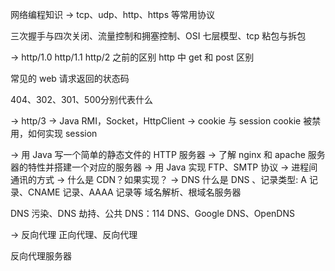 
 网络编程知识
→ tcp、udp、http、https 等常用协议

三次握手与四次关闭、流量控制和拥塞控制、OSI 七层模型、tcp 粘包与拆包

→ http/1.0 http/1.1 http/2 之前的区别
http 中 get 和 post 区别

常见的 web 请求返回的状态码

404、302、301、500分别代表什么

→ http/3
→ Java RMI，Socket，HttpClient
→ cookie 与 session
cookie 被禁用，如何实现 session

→ 用 Java 写一个简单的静态文件的 HTTP 服务器
→ 了解 nginx 和 apache 服务器的特性并搭建一个对应的服务器
→ 用 Java 实现 FTP、SMTP 协议
→ 进程间通讯的方式
→ 什么是 CDN？如果实现？
→ DNS
什么是 DNS 、记录类型: A 记录、CNAME 记录、AAAA 记录等
域名解析、根域名服务器

DNS 污染、DNS 劫持、公共 DNS：114 DNS、Google DNS、OpenDNS

→ 反向代理
正向代理、反向代理

反向代理服务器